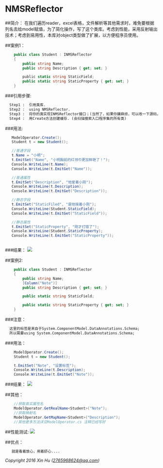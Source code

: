 # NMSReflector
##简介：
  在我们遍历reader，excel表格，文件解析等其他需求时，难免要根据列名去给model赋值，为了简化操作，写了这个类库。考虑到性能，采用反射输出技术；考虑到易用性，本库对object类型做了扩展，以方便程序员使用。



##案例1：
```C#
    public class Student : INMSReflector
    {
        public string Name;
        public string Description { get; set; }

        public static string StaticField;
        public static string StaticProperty { get; set; }
    }
```  
###引用步骤:
```html
  Step1 :  引用类库.
  Step2 :  using NMSReflector.
  Step3 :  将你的类实现INMSReflector接口；(当然了，如果你嫌麻烦，可以改一下源码，在ModelOperator.cs中).
  Step4 :  用Create方法创建缓存. (会扫描搜索入口程序集的所有类)
``` 

###用法:
```C#
   ModelOperator.Create();
   Student t = new Student();

   //普通字段
   t.Name = "小明";
   t.EmitSet("Name", "小明胸前的红领巾更加鲜艳了！");
   Console.WriteLine(t.Name);
   Console.WriteLine(t.EmitGet("Name"));

   //普通属性
   t.EmitSet("Description", "他爱着小刚");
   Console.WriteLine(t.Description);
   Console.WriteLine(t.EmitGet("Description"));

   //静态字段
   t.EmitSet("StaticFiled", "是他挨着小刚");
   Console.WriteLine(Student.StaticField);
   Console.WriteLine(t.EmitGet("StaticField"));

   //静态属性
   t.EmitSet("StaticProperty", "刚才打错了");
   Console.WriteLine(Student.StaticProperty);
   Console.WriteLine(t.EmitGet("StaticProperty"));
  
``` 
###结果：
![](https://github.com/NMSLanX/ImageCache/blob/master/NMSReflector%E6%A1%88%E4%BE%8B1.PNG)

##案例2:
```C#
    public class Student : INMSReflector
    {
        public string Name;
        [Column("Note")]
        public string Description { get; set; }

        public static string StaticField;

        public static string StaticProperty { get; set; }
    }
``` 
###注意：
```HTML
  这里的标签是来自于System.ComponentModel.DataAnnotations.Schema;
  所以需要using System.ComponentModel.DataAnnotations.Schema;
```

###用法：
```C#
    ModelOperator.Create();
    Student t = new Student();

    t.EmitSet("Note", "设置标签");
    Console.WriteLine(t.Description);
    Console.WriteLine(t.EmitGet("Note"));
```
###结果：
![](https://github.com/NMSLanX/ImageCache/blob/master/NMSReflector%E6%A1%88%E4%BE%8B2.PNG)

##其他：

```C#
    //获取真实属性名
    ModelOperator.GetRealName<Student>("Note");
    //获取映射名
    ModelOperator.GetMapName<Student>("Description");
    //其他更多方法详见ModelOperator.cs 注释已经写好
``` 
##性能测试:
![](https://github.com/NMSLanX/ImageCache/blob/master/NMSReflector%E6%A1%88%E4%BE%8B3.PNG)

##优点：
```HTML 
   就是看着放心，用着舒心....
```
*Copyright 2016 Xin Hu (2765968624@qq.com)*
